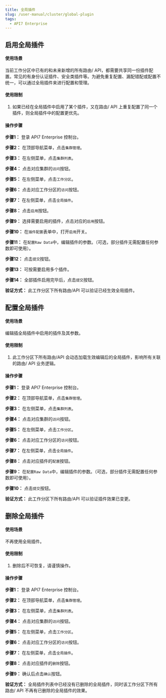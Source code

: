 ```yaml
---
title: 全局插件
slug: /user-manual/cluster/global-plugin
tags:
  - API7 Enterprise
---
```


## 启用全局插件
#### 使用场景

当前工作分区中已有的和未来新增的所有路由/ API，都需要共享同一份插件配置。常见的有身份认证插件、安全类插件等。为避免重复配置、漏配错配或配置不统一，可以通过全局插件来进行配置和管理。

#### 使用限制

1. 如果已经在全局插件中启用了某个插件，又在路由/ API 上重复配置了同一个插件，则全局插件中的配置更优先。

#### 操作步骤

**步骤1：**  登录 API7 Enterprise 控制台。

**步骤2：**  在顶部导航菜单，点击`集群管理`。

**步骤3：**  在左侧菜单，点击`集群列表`。

**步骤4：**  点击对应集群的`访问`按钮。

**步骤5：**  在左侧菜单，点击`工作分区`。

**步骤6：**  点击对应工作分区的`访问`按钮。

**步骤7：**  在左侧菜单，点击`全局插件`。

**步骤8：**  点击`启用`按钮。

**步骤9：**  选择需要启用的插件，点击对应的`启用`按钮。

**步骤10：**  在`插件配置`表单中，打开`启用`开关。

**步骤11：**  在`配置Raw Data`中，编辑插件的参数。（可选，部分插件无需配置任何参数即可使用）。

**步骤12：**  点击`提交`按钮。

**步骤13：**  可按需要启用多个插件。

**步骤14：**  全部插件启用完毕后，点击`提交`按钮。

**验证方式：** 此工作分区下所有路由/API 可以验证已经生效全局插件。

## 配置全局插件
#### 使用场景

编辑插全局插件中启用的插件及其参数。

#### 使用限制

1. 此工作分区下所有路由/API 会动态加载生效编辑后的全局插件，影响所有关联的路由/ API 业务逻辑。

#### 操作步骤

**步骤1：**  登录 API7 Enterprise 控制台。

**步骤2：**  在顶部导航菜单，点击`集群管理`。

**步骤3：**  在左侧菜单，点击`集群列表`。

**步骤4：**  点击对应集群的`访问`按钮。

**步骤5：**  在左侧菜单，点击`工作分区`。

**步骤6：**  点击对应工作分区的`访问`按钮。

**步骤7：**  在左侧菜单，点击`全局插件`。

**步骤8：**  点击对应插件的`配置`按钮。

**步骤9：**  在`配置Raw Data`中，编辑插件的参数。（可选，部分插件无需配置任何参数即可使用）。

**步骤10：**  点击`提交`按钮。

**验证方式：** 此工作分区下所有路由/API 可以验证插件效果已变更。

## 删除全局插件
#### 使用场景

不再使用全局插件。

#### 使用限制

1. 删除后不可恢复，请谨慎操作。

#### 操作步骤

**步骤1：**  登录 API7 Enterprise 控制台。

**步骤2：**  在顶部导航菜单，点击`集群管理`。

**步骤3：**  在左侧菜单，点击`集群列表`。

**步骤4：**  点击对应集群的`访问`按钮。

**步骤5：**  在左侧菜单，点击`工作分区`。

**步骤6：**  点击对应工作分区的`访问`按钮。

**步骤7：**  在左侧菜单，点击`全局插件`。

**步骤8：**  点击对应插件的`删除`按钮。

**步骤9：**  确认后点击`确认`按钮。

**验证方式：** 全局插件列表中已经没有已删除的全局插件，同时该工作分区下所有路由/ API 不再有已删除的全局插件的效果。
